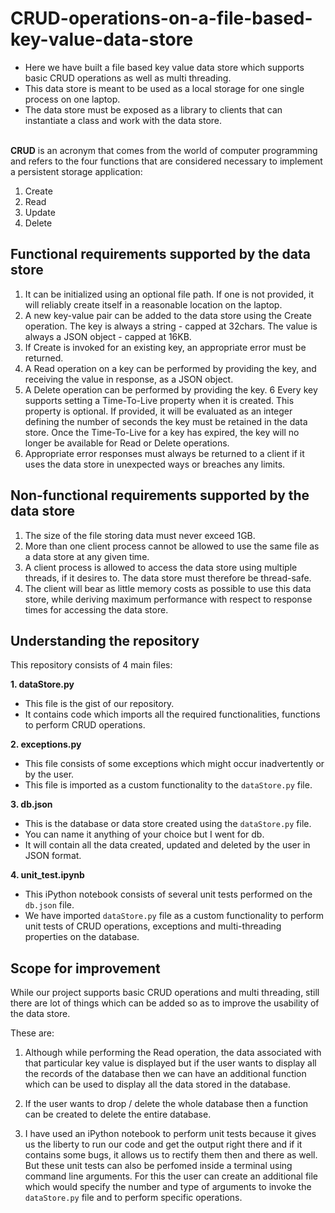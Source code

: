 # CRUD-operations-on-a-file-based-key-value-data-store
- Here we have built a file based key value data store which supports basic CRUD operations as well as multi threading. 
- This data store is meant to be used as a local storage for one single process on one laptop. 
- The data store must be exposed as a library to clients that can instantiate a class and work with the data store. <br/><br/>

**CRUD** is an acronym that comes from the world of computer programming and refers to the four functions that are considered necessary to implement a persistent storage application: 
1. Create
2. Read
3. Update
4. Delete

## Functional requirements supported by the data store
1. It can be initialized using an optional file path. If one is not provided, it will reliably create itself in a reasonable location on the laptop.
2. A new key-value pair can be added to the data store using the Create operation. The key is always a string - capped at 32chars. The value is always a JSON object - capped at 16KB.
3. If Create is invoked for an existing key, an appropriate error must be returned.
4. A Read operation on a key can be performed by providing the key, and receiving the value in response, as a JSON object.
5. A Delete operation can be performed by providing the key.
6 Every key supports setting a Time-To-Live property when it is created. This property is optional. If provided, it will be evaluated as an integer defining the number of seconds the key must be retained in the data store. Once the Time-To-Live for a key has expired, the key will no longer be available for Read or Delete operations.
7. Appropriate error responses must always be returned to a client if it uses the data store in unexpected ways or breaches any limits.

## Non-functional requirements supported by the data store
1. The size of the file storing data must never exceed 1GB.
2. More than one client process cannot be allowed to use the same file as a data store at any given time.
3. A client process is allowed to access the data store using multiple threads, if it desires to. The data store must therefore be thread-safe.
4. The client will bear as little memory costs as possible to use this data store, while deriving maximum performance with respect to response times for accessing the data store.

## Understanding the repository
This repository consists of 4 main files:

**1. dataStore.py**
- This file is the gist of our repository.
- It contains code which imports all the required functionalities, functions to perform CRUD operations.

**2. exceptions.py**
- This file consists of some exceptions which might occur inadvertently or by the user.
- This file is imported as a custom functionality to the `dataStore.py` file.

**3. db.json**
- This is the database or data store created using the `dataStore.py` file.
- You can name it anything of your choice but I went for db.
- It will contain all the data created, updated and deleted by the user in JSON format.

**4. unit_test.ipynb**
- This iPython notebook consists of several unit tests performed on the `db.json` file.
- We have imported `dataStore.py` file as a custom functionality to perform unit tests of CRUD operations, exceptions and multi-threading properties on the database.

## Scope for improvement
While our project supports basic CRUD operations and multi threading, still there are lot of things which can be added so as to improve the usability of the data store.

These are:
1. Although while performing the Read operation, the data associated with that particular key value is displayed but if the user wants to display all the records of the database then we can have an additional function which can be used to display all the data stored in the database.

2. If the user wants to drop / delete the whole database then a function can be created to delete the entire database.

3. I have used an iPython notebook to perform unit tests because it gives us the liberty to run our code and get the output right there and if it contains some bugs, it allows us to rectify them then and there as well. But these unit tests can also be perfomed inside a terminal using command line arguments. For this the user can create an additional file which would specify the number and type of arguments to invoke the `dataStore.py` file and to perform specific operations.
